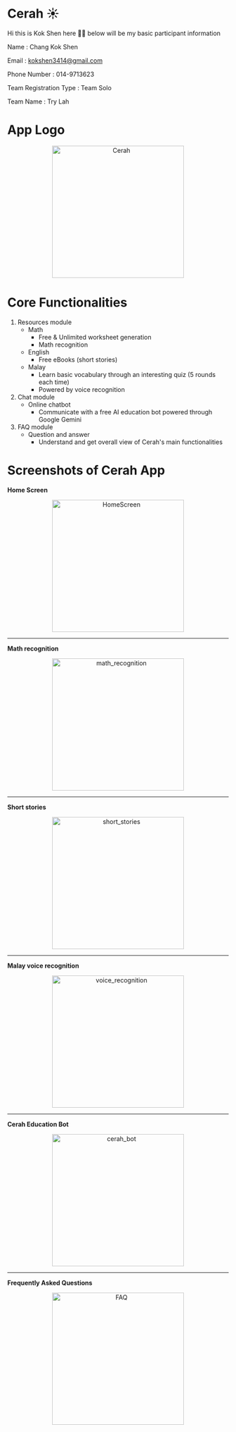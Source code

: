 # Cerah ☀️

Hi this is Kok Shen here 👋👋 below will be my basic participant information

Name : Chang Kok Shen

Email : kokshen3414@gmail.com

Phone Number : 014-9713623

Team Registration Type :  Team Solo

Team Name : Try Lah

# App Logo

<p align="center">
  <img src="README_images/Cerah.png" alt="Cerah" width="300"/>
</p>

# Core Functionalities

1. Resources module
   - Math
     - Free & Unlimited worksheet generation
     - Math recognition
   - English
     - Free eBooks (short stories)
   - Malay
     - Learn basic vocabulary through an interesting quiz (5 rounds each time)
     - Powered by voice recognition
2. Chat module
   - Online chatbot
     - Communicate with a free AI education bot powered through Google Gemini
3. FAQ module
   - Question and answer
     - Understand and get overall view of Cerah's main functionalities

# Screenshots of Cerah App

**Home Screen**

<p align="center">
  <img src="README_images/HomeScreen.jpg" alt="HomeScreen" width="300"/>
</p>



---



**Math recognition**

<p align="center">
  <img src="README_images/math_recognition.jpg" alt="math_recognition" width="300"/>
</p>

---



**Short stories**

<p align="center">
  <img src="README_images/short_stories.jpg" alt="short_stories" width="300"/>
</p>

---



**Malay voice recognition**

<p align="center">
  <img src="README_images/voice_recognition.jpg" alt="voice_recognition" width="300"/>
</p>

---



**Cerah Education Bot**

<p align="center">
  <img src="README_images/cerah_bot.jpg" alt="cerah_bot" width="300"/>
</p>

---



**Frequently Asked Questions**

<p align="center">
  <img src="README_images/FAQ.jpg" alt="FAQ" width="300"/>
</p>





